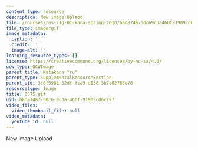 ```yaml
---
content_type: resource
description: New image Uplaod
file: /courses/res-21g-01-kana-spring-2010/b8d8748760c69c3a460f91909cd6c297_0575.gif
file_type: image/gif
image_metadata:
  caption: ''
  credit: ''
  image-alt: ''
learning_resource_types: []
license: https://creativecommons.org/licenses/by-nc-sa/4.0/
ocw_type: OCWImage
parent_title: Katakana "ru"
parent_type: SupplementalResourceSection
parent_uid: 3c6f5981-52df-fca9-d138-3b7c02765d78
resourcetype: Image
title: 0575.gif
uid: b8d87487-60c6-9c3a-460f-91909cd6c297
video_files:
  video_thumbnail_file: null
video_metadata:
  youtube_id: null
---
```

New image Uplaod